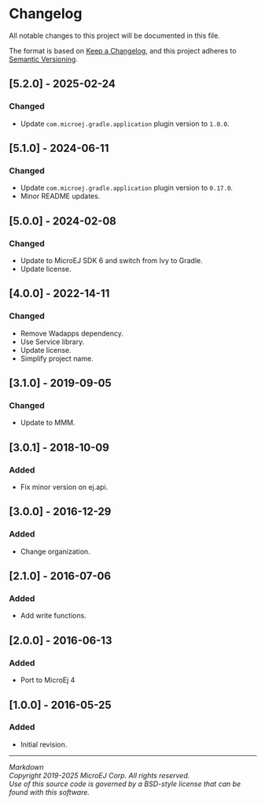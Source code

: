 # Changelog

All notable changes to this project will be documented in this file.

The format is based on [Keep a Changelog](https://keepachangelog.com/en/1.0.0/),
and this project adheres to [Semantic Versioning](https://semver.org/spec/v2.0.0.html).

## [5.2.0] - 2025-02-24

### Changed

- Update ``com.microej.gradle.application`` plugin version to `1.0.0`.

## [5.1.0] - 2024-06-11

### Changed

- Update ``com.microej.gradle.application`` plugin version to `0.17.0`.
- Minor README updates.

## [5.0.0] - 2024-02-08

### Changed

  - Update to MicroEJ SDK 6 and switch from Ivy to Gradle.
  - Update license.

## [4.0.0] - 2022-14-11

### Changed

  - Remove Wadapps dependency.
  - Use Service library.
  - Update license.
  - Simplify project name.

## [3.1.0] - 2019-09-05

### Changed

  - Update to MMM.
  
## [3.0.1] - 2018-10-09

### Added

  - Fix minor version on ej.api.

## [3.0.0] - 2016-12-29

### Added

  - Change organization.

## [2.1.0] - 2016-07-06

### Added

  - Add write functions.

## [2.0.0] - 2016-06-13

### Added

  - Port to MicroEj 4

## [1.0.0] - 2016-05-25

### Added

  - Initial revision.

---  
_Markdown_   
_Copyright 2019-2025 MicroEJ Corp. All rights reserved._   
_Use of this source code is governed by a BSD-style license that can be found with this software._